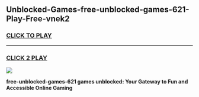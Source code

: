 
## Unblocked-Games-free-unblocked-games-621-Play-Free-vnek2
<h3>
<a href="https://premium76.site?title=free-unblocked-games-621&ref=10A">CLICK TO PLAY</a></h3>
<hr>

<h3>
<a href="https://premium76.site?title=free-unblocked-games-621&ref=10A">CLICK 2 PLAY</a>
  
</h3>

<a href="https://premium76.site?title=free-unblocked-games-621&ref=10A"><img src="https://clearcache.store/games.png"></a>


**free-unblocked-games-621 games unblocked: Your Gateway to Fun and Accessible Online Gaming**
